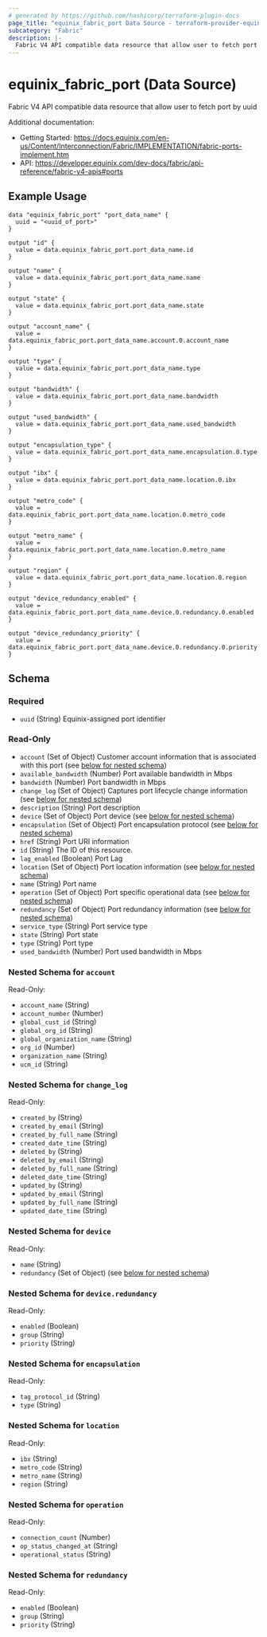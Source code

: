 ```yaml
---
# generated by https://github.com/hashicorp/terraform-plugin-docs
page_title: "equinix_fabric_port Data Source - terraform-provider-equinix"
subcategory: "Fabric"
description: |-
  Fabric V4 API compatible data resource that allow user to fetch port by uuid
---
```


# equinix_fabric_port (Data Source)

Fabric V4 API compatible data resource that allow user to fetch port by uuid

Additional documentation:
* Getting Started: <https://docs.equinix.com/en-us/Content/Interconnection/Fabric/IMPLEMENTATION/fabric-ports-implement.htm>
* API: <https://developer.equinix.com/dev-docs/fabric/api-reference/fabric-v4-apis#ports>

## Example Usage

```hcl
data "equinix_fabric_port" "port_data_name" {
  uuid = "<uuid_of_port>"
}

output "id" {
  value = data.equinix_fabric_port.port_data_name.id
}

output "name" {
  value = data.equinix_fabric_port.port_data_name.name
}

output "state" {
  value = data.equinix_fabric_port.port_data_name.state
}

output "account_name" {
  value = data.equinix_fabric_port.port_data_name.account.0.account_name
}

output "type" {
  value = data.equinix_fabric_port.port_data_name.type
}

output "bandwidth" {
  value = data.equinix_fabric_port.port_data_name.bandwidth
}

output "used_bandwidth" {
  value = data.equinix_fabric_port.port_data_name.used_bandwidth
}

output "encapsulation_type" {
  value = data.equinix_fabric_port.port_data_name.encapsulation.0.type
}

output "ibx" {
  value = data.equinix_fabric_port.port_data_name.location.0.ibx
}

output "metro_code" {
  value = data.equinix_fabric_port.port_data_name.location.0.metro_code
}

output "metro_name" {
  value = data.equinix_fabric_port.port_data_name.location.0.metro_name
}

output "region" {
  value = data.equinix_fabric_port.port_data_name.location.0.region
}

output "device_redundancy_enabled" {
  value = data.equinix_fabric_port.port_data_name.device.0.redundancy.0.enabled
}

output "device_redundancy_priority" {
  value = data.equinix_fabric_port.port_data_name.device.0.redundancy.0.priority
}
```

<!-- schema generated by tfplugindocs -->
## Schema

### Required

- `uuid` (String) Equinix-assigned port identifier

### Read-Only

- `account` (Set of Object) Customer account information that is associated with this port (see [below for nested schema](#nestedatt--account))
- `available_bandwidth` (Number) Port available bandwidth in Mbps
- `bandwidth` (Number) Port bandwidth in Mbps
- `change_log` (Set of Object) Captures port lifecycle change information (see [below for nested schema](#nestedatt--change_log))
- `description` (String) Port description
- `device` (Set of Object) Port device (see [below for nested schema](#nestedatt--device))
- `encapsulation` (Set of Object) Port encapsulation protocol (see [below for nested schema](#nestedatt--encapsulation))
- `href` (String) Port URI information
- `id` (String) The ID of this resource.
- `lag_enabled` (Boolean) Port Lag
- `location` (Set of Object) Port location information (see [below for nested schema](#nestedatt--location))
- `name` (String) Port name
- `operation` (Set of Object) Port specific operational data (see [below for nested schema](#nestedatt--operation))
- `redundancy` (Set of Object) Port redundancy information (see [below for nested schema](#nestedatt--redundancy))
- `service_type` (String) Port service type
- `state` (String) Port state
- `type` (String) Port type
- `used_bandwidth` (Number) Port used bandwidth in Mbps

<a id="nestedatt--account"></a>
### Nested Schema for `account`

Read-Only:

- `account_name` (String)
- `account_number` (Number)
- `global_cust_id` (String)
- `global_org_id` (String)
- `global_organization_name` (String)
- `org_id` (Number)
- `organization_name` (String)
- `ucm_id` (String)


<a id="nestedatt--change_log"></a>
### Nested Schema for `change_log`

Read-Only:

- `created_by` (String)
- `created_by_email` (String)
- `created_by_full_name` (String)
- `created_date_time` (String)
- `deleted_by` (String)
- `deleted_by_email` (String)
- `deleted_by_full_name` (String)
- `deleted_date_time` (String)
- `updated_by` (String)
- `updated_by_email` (String)
- `updated_by_full_name` (String)
- `updated_date_time` (String)


<a id="nestedatt--device"></a>
### Nested Schema for `device`

Read-Only:

- `name` (String)
- `redundancy` (Set of Object) (see [below for nested schema](#nestedobjatt--device--redundancy))

<a id="nestedobjatt--device--redundancy"></a>
### Nested Schema for `device.redundancy`

Read-Only:

- `enabled` (Boolean)
- `group` (String)
- `priority` (String)



<a id="nestedatt--encapsulation"></a>
### Nested Schema for `encapsulation`

Read-Only:

- `tag_protocol_id` (String)
- `type` (String)


<a id="nestedatt--location"></a>
### Nested Schema for `location`

Read-Only:

- `ibx` (String)
- `metro_code` (String)
- `metro_name` (String)
- `region` (String)


<a id="nestedatt--operation"></a>
### Nested Schema for `operation`

Read-Only:

- `connection_count` (Number)
- `op_status_changed_at` (String)
- `operational_status` (String)


<a id="nestedatt--redundancy"></a>
### Nested Schema for `redundancy`

Read-Only:

- `enabled` (Boolean)
- `group` (String)
- `priority` (String)


